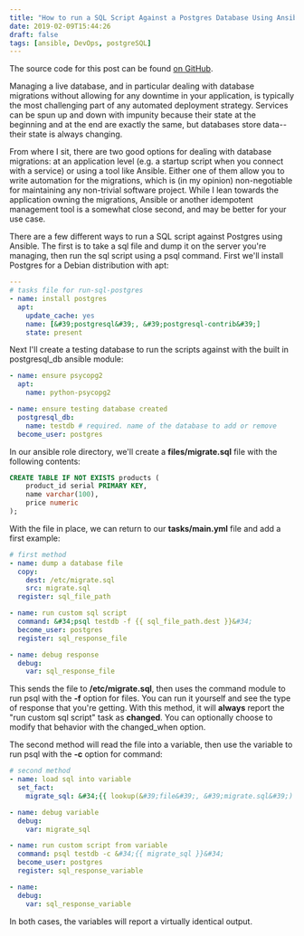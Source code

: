 ```yaml
---
title: "How to run a SQL Script Against a Postgres Database Using Ansible"
date: 2019-02-09T15:44:26
draft: false
tags: [ansible, DevOps, postgreSQL]
---
```


The source code for this post can be found [on GitHub](https://github.com/nfisher23/run-sql-ansible-postgres).

Managing a live database, and in particular dealing with database migrations without allowing for any downtime in your application, is typically the most challenging part of any automated deployment strategy. Services can be spun up and down with impunity because their state at the beginning and at the end are exactly the same, but databases store data--their state is always changing.

From where I sit, there are two good options for dealing with database migrations: at an application level (e.g. a startup script when you connect with a service) or using a tool like Ansible. Either one of them allow you to write automation for the migrations, which is (in my opinion) non-negotiable for maintaining any non-trivial software project. While I lean towards the application owning the migrations, Ansible or another idempotent management tool is a somewhat close second, and may be better for your use case.

There are a few different ways to run a SQL script against Postgres using Ansible. The first is to take a sql file and dump it on the server you&#39;re managing, then run the sql script using a psql command. First we&#39;ll install Postgres for a Debian distribution with apt:

```yaml
---
# tasks file for run-sql-postgres
- name: install postgres
  apt:
    update_cache: yes
    name: [&#39;postgresql&#39;, &#39;postgresql-contrib&#39;]
    state: present
```

Next I&#39;ll create a testing database to run the scripts against with the built in postgresql\_db ansible module:

```yaml
- name: ensure psycopg2
  apt:
    name: python-psycopg2

- name: ensure testing database created
  postgresql_db:
    name: testdb # required. name of the database to add or remove
  become_user: postgres

```

In our ansible role directory, we&#39;ll create a **files/migrate.sql** file with the following contents:

```sql
CREATE TABLE IF NOT EXISTS products (
    product_id serial PRIMARY KEY,
    name varchar(100),
    price numeric
);

```

With the file in place, we can return to our **tasks/main.yml** file and add a first example:

```yaml
# first method
- name: dump a database file
  copy:
    dest: /etc/migrate.sql
    src: migrate.sql
  register: sql_file_path

- name: run custom sql script
  command: &#34;psql testdb -f {{ sql_file_path.dest }}&#34;
  become_user: postgres
  register: sql_response_file

- name: debug response
  debug:
    var: sql_response_file

```

This sends the file to **/etc/migrate.sql**, then uses the command module to run psql with the **-f** option for files. You can run it yourself and see the type of response that you&#39;re getting. With this method, it will **always** report the &#34;run custom sql script&#34; task as **changed**. You can optionally choose to modify that behavior with the changed\_when option.

The second method will read the file into a variable, then use the variable to run psql with the **-c** option for command:

```yaml
# second method
- name: load sql into variable
  set_fact:
    migrate_sql: &#34;{{ lookup(&#39;file&#39;, &#39;migrate.sql&#39;) }}&#34;

- name: debug variable
  debug:
    var: migrate_sql

- name: run custom script from variable
  command: psql testdb -c &#34;{{ migrate_sql }}&#34;
  become_user: postgres
  register: sql_response_variable

- name:
  debug:
    var: sql_response_variable

```

In both cases, the variables will report a virtually identical output.
